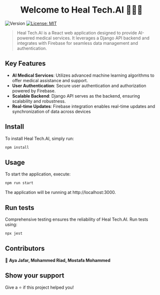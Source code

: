 <h1 align="center">Welcome to Heal Tech.AI 👋🥼🤖</h1>
<p>
  <img alt="Version" src="https://img.shields.io/badge/version-0.1.0-blue.svg?cacheSeconds=2592000" />
  <a href="#" target="_blank">
    <img alt="License: MIT" src="https://img.shields.io/badge/License-MIT-yellow.svg" />
  </a>
</p>

> Heal Tech.AI is a React web application designed to provide AI-powered medical services. It leverages a Django API backend and integrates with Firebase for seamless data management and authentication.

## Key Features

- **AI Medical Services**: Utilizes advanced machine learning algorithms to offer medical assistance and support.
- **User Authentication**: Secure user authentication and authorization powered by Firebase.
- **Scalable Backend**: Django API serves as the backend, ensuring scalability and robustness.
- **Real-time Updates**: Firebase integration enables real-time updates and synchronization of data across devices

## Install
To install Heal Tech.AI, simply run:
```sh
npm install
```

## Usage
To start the application, execute:
```sh
npm run start
```
The application will be running at http://localhost:3000.


## Run tests
Comprehensive testing ensures the reliability of Heal Tech.AI. Run tests using:
```sh
npx jest
```

## Contributors

👤 **Aya Jafar, Mohammed Riad, Mostafa Mohammed**

## Show your support

Give a ⭐️ if this project helped you!
